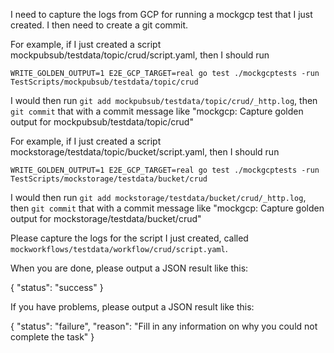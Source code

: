 I need to capture the logs from GCP for running a mockgcp test that I just created.  I then need to create a git commit.

For example, if I just created a script mockpubsub/testdata/topic/crud/script.yaml, then I should run

`WRITE_GOLDEN_OUTPUT=1 E2E_GCP_TARGET=real go test ./mockgcptests -run TestScripts/mockpubsub/testdata/topic/crud`

I would then run `git add mockpubsub/testdata/topic/crud/_http.log`, then `git commit` that with a commit message like "mockgcp: Capture golden output for mockpubsub/testdata/topic/crud"

For example, if I just created a script mockstorage/testdata/topic/bucket/script.yaml, then I should run

`WRITE_GOLDEN_OUTPUT=1 E2E_GCP_TARGET=real go test ./mockgcptests -run TestScripts/mockstorage/testdata/bucket/crud`

I would then run `git add mockstorage/testdata/bucket/crud/_http.log`, then `git commit` that with a commit message like "mockgcp: Capture golden output for mockstorage/testdata/bucket/crud"

Please capture the logs for the script I just created, called `mockworkflows/testdata/workflow/crud/script.yaml`.

When you are done, please output a JSON result like this:

{ "status": "success" }


If you have problems, please output a JSON result like this:

{ "status": "failure", "reason": "Fill in any information on why you could not complete the task" }